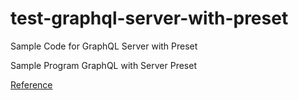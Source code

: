 # test-graphql-server-with-preset
Sample Code for GraphQL Server with Preset

Sample Program GraphQL with Server Preset

[Reference](https://the-guild.dev/graphql/codegen/docs/guides/graphql-server-apollo-yoga-with-server-preset)
